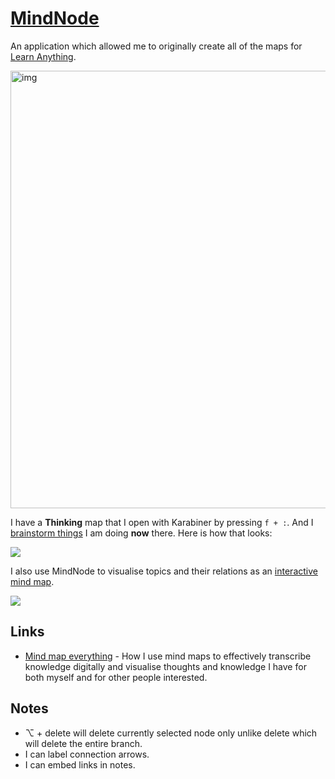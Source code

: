 # [MindNode](https://mindnode.com/)
An application which allowed me to originally create all of the maps for [Learn Anything](https://learn-anything.xyz).

<img src="https://raw.githubusercontent.com/learn-anything/learn-anything/master/media/header.png" width="700" alt="img">

I have a __Thinking__ map that I open with Karabiner by pressing `f + :`. And I [brainstorm things](../../research/solving-problems.md) I am doing __now__ there. Here is how that looks:

![](https://i.imgur.com/uU2lMrH.png)

I also use MindNode to visualise topics and their relations as an [interactive mind map](https://my.mindnode.com/uQPgJs5DnVaAqyR9yrqxySQB6sCDRy2bmb7yxqKg#1653.2,-925.0,2).

![](https://i.imgur.com/mQWt0vx.jpg)

## Links
- [Mind map everything](https://medium.com/@NikitaVoloboev/mind-map-everything-d27670f70739) - How I use mind maps to effectively transcribe knowledge digitally and visualise thoughts and knowledge I have for both myself and for other people interested.

## Notes
- ⌥ + delete will delete currently selected node only unlike delete which will delete the entire branch.
- I can label connection arrows.
- I can embed links in notes.